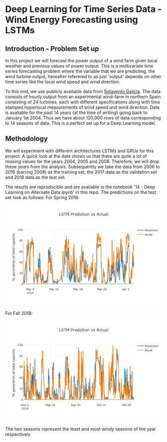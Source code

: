 # Deep Learning for Time Series Data - Wind Energy Forecasting using LSTMs



## Introduction - Problem Set up
In this project we will forecast the power output of a wind farm given local weather and previous values of power output. This is a multivariate time series forecasting problem where the variable that we are predicting, the wind turbine output, hereafter referered to as just 'output' depends on other time series like the local wind speed and wind direction.

To this end, we use publicly available data from [Sotavento Galicia](www.sotaventogalicia.com/en). The data consists of hourly output from an experimental wind-farm in northern Spain consisting of 24 turbines, each with different specifications along with time stamped hyperlocal measurements of wind speed and wind direction. Data is avaliable for the past 14 years (at the time of writing) going back to January 1st 2004. Thus we have about 120,000 rows of data corresponding to 14 seasons of data. This is a perfect set up for a Deep Learning model.

## Methodology
We will experiment with different architectures LSTMs and GRUs for this project. A quick look at the data shows us that there are quite a lot of missing values for the years 2004, 2005 and 2008. Therefore, we will drop these years from the analysis. Subsequently we take the data from 2006 to 2016 (barring 2008) as the training set, the 2017 data as the validation set and 2018 data as the test set.

The results are reproducible and are avaliable in the notebook '14 - Deep Learning on Alternate Data.ipynb' in this repo. The predictions on the test set look as follows: 
For Spring 2018:

![alt text](https://raw.githubusercontent.com/aaj2146/WindLSTM/master/LSTMSpring.png)

For Fall 2018:

![alt text](https://raw.githubusercontent.com/aaj2146/WindLSTM/master/LSTM.png)

The two seasons represent the least and most windy seasons of the year respectively.
